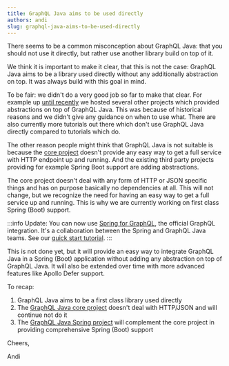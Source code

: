```yaml
---
title: GraphQL Java aims to be used directly
authors: andi
slug: graphql-java-aims-to-be-used-directly
---
```


There seems to be a common misconception about GraphQL Java: that you should not use it directly,
but rather use another library build on top of it.

We think it is important to make it clear, that this is not the case: GraphQL Java aims to be a library used directly
without any additionally abstraction on top. It was always build with this goal in mind.

To be fair: we didn't do a very good job so far to make that clear. For example up
[until recently](https://www.graphql-java.com/blog/moving-projects/) we hosted several other projects which
provided abstractions on top of GraphQL Java. This was because of historical reasons and we didn't give any
guidance on when to use what. There are also currently more tutorials out there which don't use GraphQL Java directly
compared to tutorials which do.

The other reason people might think that GraphQL Java is not suitable is because the [core project](https://github.com/graphql-java/graphql-java)
doesn't provide any easy way to get a full service with HTTP endpoint up and running.
And the existing third party projects providing for example Spring Boot support
are adding abstractions.

The core project doesn't deal with any form of HTTP or JSON specific things and has on purpose basically no
dependencies at all. This will not change, but we recognize the need for having an easy way to get a
full service up and running. This is why we are currently working on first class Spring (Boot) support.

:::info
Update: You can now use [Spring for GraphQL](https://docs.spring.io/spring-graphql/reference/), the official GraphQL integration. It's a collaboration between the Spring and GraphQL Java teams. See our [quick start tutorial](https://www.graphql-java.com/tutorials/getting-started-with-spring-boot/).
:::

This is not done yet, but it will provide an easy way to integrate GraphQL Java in a Spring (Boot) application
without adding any abstraction on top of GraphQL Java. It will also be extended over time with more advanced features
like Apollo Defer support.


To recap:

1. GraphQL Java aims to be a first class library used directly
1. The [GraphQL Java core project](https://github.com/graphql-java/graphql-java) doesn't deal with HTTP/JSON and will continue not do it
1. The [GraphQL Java Spring project](https://github.com/graphql-java/graphql-java-spring) will complement
the core project in providing comprehensive Spring (Boot) support

Cheers,

Andi

